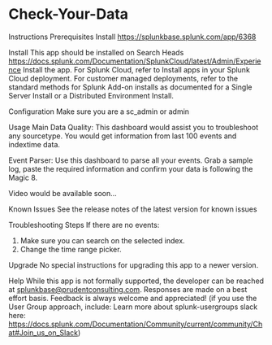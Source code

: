 # Check-Your-Data
Instructions
Prerequisites
Install https://splunkbase.splunk.com/app/6368

Install
This app should be installed on Search Heads https://docs.splunk.com/Documentation/SplunkCloud/latest/Admin/Experience Install the app. For Splunk Cloud, refer to Install apps in your Splunk Cloud deployment. For customer managed deployments, refer to the standard methods for Splunk Add-on installs as documented for a Single Server Install or a Distributed Environment Install.

Configuration
Make sure you are a sc_admin or admin

Usage
Main Data Quality: This dashboard would assist you to troubleshoot any sourcetype.
You would get information from last 100 events and indextime data.

Event Parser: Use this dashboard to parse all your events.
Grab a sample log, paste the required information and confirm your data is following the Magic 8.

Video would be available soon...

Known Issues
See the release notes of the latest version for known issues

Troubleshooting Steps
If there are no events: 
1. Make sure you can search on the selected index.
2. Change the time range picker.

Upgrade
No special instructions for upgrading this app to a newer version.

Help
While this app is not formally supported, the developer can be reached at splunkbase@prudentconsulting.com. Responses are made on a best effort basis. Feedback is always welcome and appreciated! (if you use the User Group approach, include: Learn more about splunk-usergroups slack here: https://docs.splunk.com/Documentation/Community/current/community/Chat#Join_us_on_Slack)
